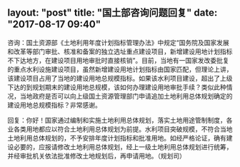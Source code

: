 layout: "post"
title: "国土部咨询问题回复"
date: "2017-08-17 09:40"
---

咨询：国土资源部《土地利用年度计划指标管理办法》中规定“国务院及国家发展和改革等部门审批、核准和备案的独立选址重点建设项目，新增建设用地计划指标不下达地方，在建设项目用地审批时直接核销”。目前，当地有一国家发改委批复的重点水利设施建设项目，虽然新增建设用地计划指标由国家匹配，但理论上讲，该建设项目占用了当地的建设用地总规模指标。如果该水利项目建设，超出了上级下达的到规划期末的建设用地总规模，该如何办理建设用地审批手续？类似此种情况，当地政府是否可以向上级国土资源管理部门申请追加土地利用总体规划确定的建设用地总规模指标？非常感谢。

回复：你好！国家通过编制和实施土地利用总体规划，落实土地用途管制制度，各业各类用地都应以符合土地利用总体规划为前提。水利项目突破规模，不符合当地土地利用总体规划的，不予安排年度计划指标和批准用地。如经严格论证，确有建设必要的，应报请修改土地利用总体规划，经上一级土地利用总体规划进行统筹，并经审批机关依法批准修改土地规划后，再申请用地。（规划司）
